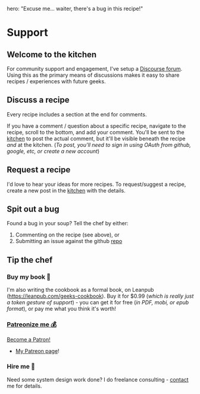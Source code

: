 hero: "Excuse me... waiter, there's a bug in this recipe!"

# Support

## Welcome to the kitchen

For community support and engagement, I've setup a [Discourse forum](https://discourse.geek-kitchen.funkypenguin.co.nz/). Using this as the primary means of discussions makes it easy to share recipes / experiences with future geeks.

## Discuss a recipe

Every recipe includes a section at the end for comments.

If you have a comment / question about a specific recipe, navigate to the recipe, scroll to the bottom, and add your comment. You'll be sent to the [kitchen](https://discourse.geek-kitchen.funkypenguin.co.nz/) to post the actual comment, but it'll be visible beneath the recipe _and_ at the kitchen. (_To post, you'll need to sign in using OAuth from github, google, etc, or create a new account_)

## Request a recipe

I'd love to hear your ideas for more recipes. To request/suggest a recipe, create a new post in the [kitchen](https://discourse.geek-kitchen.funkypenguin.co.nz/) with the details.

## Spit out a bug

Found a bug in your soup? Tell the chef by either:

1. Commenting on the recipe (see above), or
2. Submitting an issue against the github [repo](https://github.com/funkypenguin/geek-cookbook/issues)

## Tip the chef

### Buy my book 📖

I'm also writing the cookbook as a formal book, on Leanpub (https://leanpub.com/geeks-cookbook). Buy it for $0.99 (_which is really just a token gesture of support_) - you can get it for free (_in PDF, mobi, or epub format_), or pay me what you think it's worth!

### [Patreonize me 💰](https://www.patreon.com/funkypenguin)

<a href="https://www.patreon.com/bePatron?u=6982506" data-patreon-widget-type="become-patron-button">Become a Patron!</a><script async src="https://c6.patreon.com/becomePatronButton.bundle.js"></script>
- [My Patreon page](https://www.patreon.com/funkypenguin)!


### Hire me 🏢

Need some system design work done? I do freelance consulting - [contact](https://www.funkypenguin.co.nz/contact/) me for details.
